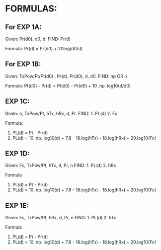 # FORMULAS: 

## For EXP 1A:
Given: Pr(d0), d0, d. 
FIND: Pr(d)

Formula: Pr(d) = Pr(d0) + 20log(d0/d) 

## For EXP 1B: 
Given: TxPow/Pt/Pt(d0) , Pr(d), Pr(d0), d, d0. 
FIND: np OR n

Formula: Pt(d0) - Pr(d) = Pt(d0) - Pr(d0) + 10 .np. log10(d/d0)

## EXP 1C: 
Given: n, TxPow/Pt, hTx, hRx, d, Pr. 
FIND: 1. PL(d) 2. Fc

Formula:
1. PL(d) = Pt - Pr(d)
2. PL(d) = 10. np. log10(d) + 7.8 - 18.log(hTx) - 18.log(hRx) + 20.log10(Fc)

## EXP 1D: 
Given: Fc, TxPow/Pt, hTx, d, Pr, n
FIND: 1. PL(d) 2. hRx

Formula 
1. PL(d) = Pt - Pr(d)
2. PL(d) = 10. np. log10(d) + 7.8 - 18.log(hTx) - 18.log(hRx) + 20.log10(Fc)


## EXP 1E: 
Given: Fc, TxPow/Pt, hRx, d, Pr, n
FIND: 1. PL(d) 2. hTx

Formula 
1. PL(d) = Pt - Pr(d)
2. PL(d) = 10. np. log10(d) + 7.8 - 18.log(hTx) - 18.log(hRx) + 20.log10(Fc)
